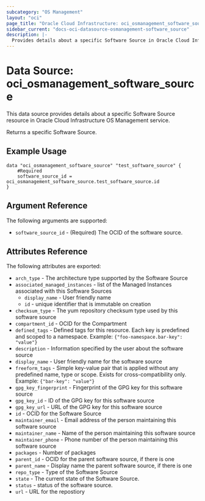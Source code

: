 ```yaml
---
subcategory: "OS Management"
layout: "oci"
page_title: "Oracle Cloud Infrastructure: oci_osmanagement_software_source"
sidebar_current: "docs-oci-datasource-osmanagement-software_source"
description: |-
  Provides details about a specific Software Source in Oracle Cloud Infrastructure OS Management service
---
```


# Data Source: oci_osmanagement_software_source
This data source provides details about a specific Software Source resource in Oracle Cloud Infrastructure OS Management service.

Returns a specific Software Source.


## Example Usage

```hcl
data "oci_osmanagement_software_source" "test_software_source" {
	#Required
	software_source_id = oci_osmanagement_software_source.test_software_source.id
}
```

## Argument Reference

The following arguments are supported:

* `software_source_id` - (Required) The OCID of the software source.


## Attributes Reference

The following attributes are exported:

* `arch_type` - The architecture type supported by the Software Source
* `associated_managed_instances` - list of the Managed Instances associated with this Software Sources
	* `display_name` - User friendly name
	* `id` - unique identifier that is immutable on creation
* `checksum_type` - The yum repository checksum type used by this software source
* `compartment_id` - OCID for the Compartment
* `defined_tags` - Defined tags for this resource. Each key is predefined and scoped to a namespace. Example: `{"foo-namespace.bar-key": "value"}` 
* `description` - Information specified by the user about the software source
* `display_name` - User friendly name for the software source
* `freeform_tags` - Simple key-value pair that is applied without any predefined name, type or scope. Exists for cross-compatibility only. Example: `{"bar-key": "value"}` 
* `gpg_key_fingerprint` - Fingerprint of the GPG key for this software source
* `gpg_key_id` - ID of the GPG key for this software source
* `gpg_key_url` - URL of the GPG key for this software source
* `id` - OCID for the Software Source
* `maintainer_email` - Email address of the person maintaining this software source
* `maintainer_name` - Name of the person maintaining this software source
* `maintainer_phone` - Phone number of the person maintaining this software source
* `packages` - Number of packages
* `parent_id` - OCID for the parent software source, if there is one
* `parent_name` - Display name the parent software source, if there is one
* `repo_type` - Type of the Software Source
* `state` - The current state of the Software Source.
* `status` - status of the software source.
* `url` - URL for the repostiory

